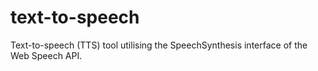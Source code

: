 # text-to-speech
Text-to-speech (TTS) tool utilising the SpeechSynthesis interface of the Web Speech API.